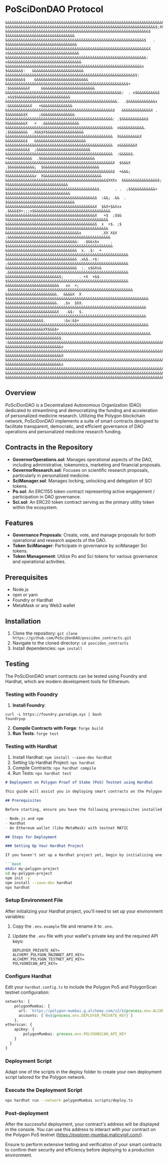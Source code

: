 # PoSciDonDAO Protocol

    &&&&&&&&&&&&&&&&&&&&&&&&&&&&&&&&&&&&&&&&&&&&&&&&&&&&&&&&&&&&&&&&&&&&&&&&&&&&&&&&&&&&&&&&&&&&&&&&&&&&
    &&&&&&&&&&&&&&&&&&&&&&&&&&&&&&&&&&&&&&&&&&&&&&&&&&&&&&&&&&&&&&&&&&&$;X&&&&&&&&&&&&&&&&&&&&&&&&&&&&&&
    &&&&&&&&&&&&&&&&&&&&&&&&&&&&&&&&&&&&&&&&&&&&&&&&&&&&&&&&&&&&&&&&$    $&&&&&&&&&&&&&&&&&&&&&&&&&&&&&&
    &&&&&&&&&&&&&&&&&&&&&&&&&&&&&&&&&&&&&&&&&&&&&&&&&&&&&&&&&&&&&&$   . $&&&&&&&&&&&&&&&&&&&&&&&&&&&&&&&
    &&&&&&&&&&&&&&&&&&&&&&&&&&&&&&&&&&&&&&&&&&&&&&&&&&&&&&&&&&&&&&&&X  x&&&&&&&&&&&&&&&&&&&&&&&&&&&&&&&&
    &&&&&&&&&&&&&&&&&&&&&&&&&&&&&&&&&&&&&&&&&&&&&&&&&&&&&&&&&&&&&&&:  x&&&&&&&&&&&&&&&&&&&&&&&&&&&&&&&&&
    &&&&&&&&&&&&&&&&&&&&&&&&&&&&&&&&&&&&&&&&&&&&&&&&&&&&&&&&&&&&&x   $&&&&&&$:   &&&&&&&&&&&&&&&&&&&&&&&
    &&&&&&&&&&&&&&&&&&&&&&&&&&&&&&&&&&&&&&&&&&&&&&&&&&&&&&&&&$$:   $&&&&&&&$    &&&&&&&&&&&&&&&&&&&&&&&&
    &&&&&&&&&&&&&&&&&&&&&&&&&&&&&&&&&&&&&&&&&&&&&&&&&&&&&&$+    :$&&&&&&&&X     &&&&&&&&&&&&&&&&&&&&&&&&
    &&&&&&&&&&&&&&&&&&&&&&&&&&&&&&&&&&&&&&&&&&&&&&&&&&&&:  . x$&&&&&&&&&$  .x&$$&&&&&&&&&$&&&&&&&&&&&&&&
    &&&&&&&&&&&&&&&&&&&&&&&&&&&&&&&&&&&&&&&&&&&&&&&&&&.  .$&&&&&&&&&&&&x  :&&&&&&&&&&X   +&&&&&&&&&&&&&&
    &&&&&&&&&&&&&&&&&&&&&&&&&&&&&&&&&&&&&&&&&&&&&&&&$   &&&&&&&&&&&&&X . $&&&&&&&$X     ;&&&&&&&&&&&&&&&
    &&&&&&&&&&&&&&&&&&&&&&&&&&&&&&&&&&&&&&&&&&&&&&&&: .$&&&&&&&&&&&$   X&&&&&&&&X   +  .&&&&&&&&&&&&&&&&
    &&&&&&&&&&&&&&&&&&&&&&&&&&&&&&&&&&&&&&&&&&&&&&&&  x&&&&&&&&&&&.  ;$&&&&&&&&  .X&&$X$&&&&&&&&&&&&&&&&
    &&&&&&&&&&&&&&&&&&&&&&&&&&&&&&&&&&&&&&&&&&&&&&&&  X&&&&&&&&&X   &&&&&&&&&$   &&&&&&&&&&&&&&&&&&&&&&&
    &&&&&&&&&&&&&&&&&&&&&&&&&&&&&&&&&&&&&&&&&&&&&&&&  x&&&&&&&X   x&&&&&&&&&$  ;&&&&&&&&&&&&&&&&&&&&&&&&
    &&&&&&&&&&&&&&&&&&&&&&&&&&&&&&&&&&&&&&&&&&&&&&&&  :&&&&&$.  +&&&&&&&&&&&  .$&&&&&&&&&&&&&&&&&&&&&&&&
    &&&&&&&&&&&&&&&&&&&&&&&&&&&&&&&&&&&&&&&&&&&&&&&&X  $&&&X  .$&&&&&&&&&&&;  $&&&&&&&&&&&&&&&&&&&&&&&&&
    &&&&&&&&&&&&&&&&&&&&&&&&&&&&&&&&&&&&&&&&&&&&&&&&$  +&&&; X&&&&&&&&&&&&x  X&&&&&&&&&&&&&&&&&&&&&&&&&&
    &&&&&&&&&&&&&&&&&&&&&&&&&&&&&&&&&&&&&&&&&&&&&$XXXx  $&&&&&&&&&&&&&&&$;  X&&&&&&&&&&&&&&&&&&&&&&&&&&&
    &&&&&&&&&&&&&&&&&&&&&&&&&&&&&&&&&&&&&&&&&$.      . .  ;$&&&&&&&&&&&+   $&&&&&&&&&&&&&&&&&&&&&&&&&&&&
    &&&&&&&&&&&&&&&&&&&&&&&&&&&&&&&&&&&&&&&&$  :&&; .&&  .               $&&&&&&&&&&&&&&&&&&&&&&&&&&&&&&
    &&&&&&&&&&&&&&&&&&&&&&&&&&&&&&&&&&&&&&&&X  $&X+$&Xxx .$&&&$X+;;;x$&&&&&&&&&&&&&&&&&&&&&&&&&&&&&&&&&&
    &&&&&&&&&&&&&&&&&&&&&&&&&&&&&&&&&&&&&&&&X   +$  ;$$&  X&&&&&&&&&&&&&&&&&&&&&&&&&&&&&&&&&&&&&&&&&&&&&
    &&&&&&&&&&&&&&&&&&&&&&&&&&&&&&&&&&&&&&&&$  x  +$. ;$  $&&&&&&&&&&&&&&&&&&&&&&&&&&&&&&&&&&&&&&&&&&&&&
    &&&&&&&&&&&&&&&&&&&&&&&&&&&&&&&&&x         .XX X$X   ;&&&&&&&&&&&&&&&&&&&&&&&&&&&&&&&&&&&&&&&&&&&&&&
    &&&&&&&&&&&&&&&&&&&&&&&&&&&&&&&&:  .$&&x$x     .    $&&&&&&&&&&&&&&&&&&&&&&&&&&&&&&&&&&&&&&&&&&&&&&&
    &&&&&&&&&&&&&&&&&&&&&&&&&&&&&&&&  x. .$:  +  $&&&&&&&&&&&&&&&&&&&&&&&&&&&&&&&&&&&&&&&&&&&&&&&&&&&&&&
    &&&&&&&&&&&&&&&&&&&&&&&&&&&&&&&& .x&$..+$:   ;&&&&&&&&&&&&&&&&&&&&&&&&&&&&&&&&&&&&&&&&&&&&&&&&&&&&&&
    &&&&&&&&&&&&&&&&&&&&&&&&&&&&&&&&  :. x$&Xx&  .&&&&&&&&&&&&&&&&&&&&&&&&&&&&&&&&&&&&&&&&&&&&&&&&&&&&&&
    &&&&&&&&&&&&&&&&&&&&&&&&$;       . +X  +&$.  $&&&&&&&&&&&&&&&&&&&&&&&&&&&&&&&&&&&&&&&&&&&&&&&&&&&&&&
    &&&&&&&&&&&&&&&&&&&&&&&&   xx  +;          .$&&&&&&&&&&&&&&&&&&&&&&&&&&&&&&&&&&&&&&&&&&&&&&&&&&&&&&&
    &&&&&&&&&&&&&&&&&&&&&&&.  &&&&X  X  $&&&&&&&&&&&&&&&&&&&&&&&&&&&&&&&&&&&&&&&&&&&&&&&&&&&&&&&&&&&&&&&
    &&&&&&&&&&&&&&&&&&&&&&&.  .$x  $XX.  &&&&&&&&&&&&&&&&&&&&&&&&&&&&&&&&&&&&&&&&&&&&&&&&&&&&&&&&&&&&&&&
    &&&&&&&&&&&&&&&&&&&&&&&X   .&$:  $.  &&&&&&&&&&&&&&&&&&&&&&&&&&&&&&&&&&&&&&&&&&&&&&&&&&&&&&&&&&&&&&&
    &&&&&&&&&&&&&&&&$.        :&x:&$+   X&&&&&&&&&&&&&&&&&&&&&&&&&&&&&&&&&&&&&&&&&&&&&&&&&&&&&&&&&&&&&&&
    &&&&&&&&&&&&&&&&&XX$&&$+           $&&&&&&&&&&&&&&&&&&&&&&&&&&&&&&&&&&&&&&&&&&&&&&&&&&&&&&&&&&&&&&&&
    &&&&&&&&&&&&&&&&&&&&&&&&$. :&&&&&&&&&&&&&&&&&&&&&&&&&&&&&&&&&&&&&&&&&&&&&&&&&&&&&&&&&&&&&&&&&&&&&&&&
    &&&&&&&&&&&&&&&&&&&&&&&&&x  &&&&&&&&&&&&&&&&&&&&&&&&&&&&&&&&&&&&&&&&&&&&&&&&&&&&&&&&&&&&&&&&&&&&&&&&
    &&&&&&&&&&&&&&&&&&&&&&&&&X  &&&&&&&&&&&&&&&&&&&&&&&&&&&&&&&&&&&&&&&&&&&&&&&&&&&&&&&&&&&&&&&&&&&&&&&&
    &&&&&&&&&&&&&&&&&&&&&&&&&x  &&&&&&&&&&&&&&&&&&&&&&&&&&&&&&&&&&&&&&&&&&&&&&&&&&&&&&&&&&&&&&&&&&&&&&&&
    &&&&&&&&&&&&&&&&&&&&&&&&&&&&&&&&&&&&&&&&&&&&&&&&&&&&&&&&&&&&&&&&&&&&&&&&&&&&&&&&&&&&&&&&&&&&&&&&&&&&
    &&&&&&&&&&&&&&&&&&&&&&&&&&&&&&&&&&&&&&&&&&&&&&&&&&&&&&&&&&&&&&&&&&&&&&&&&&&&&&&&&&&&&&&&&&&&&&&&&&&&

## Overview

PoSciDonDAO is a Decentralized Autonomous Organization (DAO) dedicated to streamlining and democratizing the funding and acceleration of personalized medicine research. Utilizing the Polygon blockchain network, PoSciDonDAO implements a suite of smart contracts designed to facilitate transparent, democratic, and efficient governance of DAO operations and personalized medicine research funding.

## Contracts in the Repository

- **GovernorOperations.sol**: Manages operational aspects of the DAO, including administrative, tokenomics, marketing and financial proposals.
- **GovernorResearch.sol**: Focuses on scientific research proposals, particularly in personalized medicine.
- **SciManager.sol**: Manages locking, unlocking and delegation of SCI tokens.
- **Po.sol**: An ERC1155 token contract representing active engagement / participation in DAO governance.
- **Sci.sol**: An ERC20 token contract serving as the primary utility token within the ecosystem.

## Features

- **Governance Proposals**: Create, vote, and manage proposals for both operational and research aspects of the DAO.
- **Token SciManager**: Participate in governance by sciManager Sci tokens.
- **Token Management**: Utilize Po and Sci tokens for various governance and operational activities.

## Prerequisites

- Node.js
- npm or yarn
- Foundry or Hardhat
- MetaMask or any Web3 wallet

## Installation

1. Clone the repository: `git clone https://github.com/PoSciDonDAO/poscidon_contracts.git`
2. Navigate to the cloned directory: `cd poscidon_contracts`
3. Install dependencies: `npm install`

## Testing

The PoSciDonDAO smart contracts can be tested using Foundry and Hardhat, which are modern development tools for Ethereum.

### Testing with Foundry

1. **Install Foundry**:

```
curl -L https://foundry.paradigm.xyz | bash
foundryup
```

2. **Compile Contracts with Forge**: `forge build`
3. **Run Tests**: `forge test`

### Testing with Hardhat

1. Install Hardhat: `npm install --save-dev hardhat`
2. Setting Up Hardhat Project: `npx hardhat`
3. Compile Contracts: `npx hardhat compile`
4. Run Tests: `npx hardhat test`

```markdown
# Deployment on Polygon Proof of Stake (PoS) Testnet using Hardhat

This guide will assist you in deploying smart contracts on the Polygon PoS testnet using Hardhat.

## Prerequisites

Before starting, ensure you have the following prerequisites installed and configured:

- Node.js and npm
- Hardhat
- An Ethereum wallet (like MetaMask) with testnet MATIC

## Steps for Deployment

### Setting Up Your Hardhat Project

If you haven't set up a Hardhat project yet, begin by initializing one:

```bash
mkdir my-polygon-project
cd my-polygon-project
npm init -y
npm install --save-dev hardhat
npx hardhat
```

### Setup Environment File

After initializing your Hardhat project, you'll need to set up your environment variables:

1. Copy the `.env.example` file and rename it to `.env`.
2. Update the `.env` file with your wallet's private key and the required API keys:

   ```plaintext
   DEPLOYER_PRIVATE_KEY=
   ALCHEMY_POLYGON_MAINNET_API_KEY=
   ALCHEMY_POLYGON_TESTNET_API_KEY=
   POLYGONSCAN_API_KEY=
   ```

### Configure Hardhat

Edit your `hardhat.config.ts` to include the Polygon PoS and PolygonScan testnet configuration:

```typescript
networks: {
    polygonMumbai: {
      url: `https://polygon-mumbai.g.alchemy.com/v2/${process.env.ALCHEMY_POLYGON_TESTNET_API_KEY}`,
      accounts: [`0x${process.env.DEPLOYER_PRIVATE_KEY}`]
    },
etherscan: {
    apiKey: {
        polygonMumbai: process.env.POLYGONSCAN_API_KEY
    }
  }
}
```

### Deployment Script

Adapt one of the scripts in the deploy folder to create your own deployment script tailored for the Polygon network.

### Execute the Deployment Script

```bash
npx hardhat run --network polygonMumbai scripts/deploy.ts
```

### Post-deployment

After the successful deployment, your contract's address will be displayed in the console. You can use this address to interact with your contract on the Polygon PoS testnet (https://explorer-mumbai.maticvigil.com/).

Ensure to perform extensive testing and verification of your smart contracts to confirm their security and efficiency before deploying to a production environment.
```
